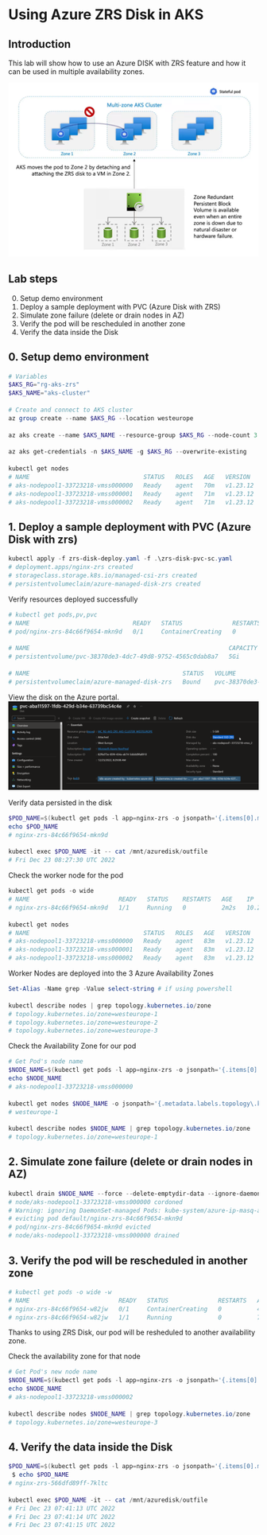 # Using Azure ZRS Disk in AKS

## Introduction

This lab will show how to use an Azure DISK with ZRS feature and how it can be used in multiple availability zones.

<img src="images/architecture.png">

## Lab steps
0. Setup demo environment
1. Deploy a sample deployment with PVC (Azure Disk with ZRS)
2. Simulate zone failure (delete or drain nodes in AZ)
3. Verify the pod will be rescheduled in another zone
4. Verify the data inside the Disk

## 0. Setup demo environment

```powershell
# Variables
$AKS_RG="rg-aks-zrs"
$AKS_NAME="aks-cluster"

# Create and connect to AKS cluster
az group create --name $AKS_RG --location westeurope

az aks create --name $AKS_NAME --resource-group $AKS_RG --node-count 3 --zones 1 2 3 

az aks get-credentials -n $AKS_NAME -g $AKS_RG --overwrite-existing

kubectl get nodes
# NAME                                STATUS   ROLES   AGE   VERSION
# aks-nodepool1-33723218-vmss000000   Ready    agent   70m   v1.23.12
# aks-nodepool1-33723218-vmss000001   Ready    agent   71m   v1.23.12
# aks-nodepool1-33723218-vmss000002   Ready    agent   71m   v1.23.12
```

## 1. Deploy a sample deployment with PVC (Azure Disk with zrs)

```powershell
kubectl apply -f zrs-disk-deploy.yaml -f .\zrs-disk-pvc-sc.yaml
# deployment.apps/nginx-zrs created
# storageclass.storage.k8s.io/managed-csi-zrs created
# persistentvolumeclaim/azure-managed-disk-zrs created
```

Verify resources deployed successfully

```powershell
# kubectl get pods,pv,pvc
# NAME                             READY   STATUS              RESTARTS   AGE
# pod/nginx-zrs-84c66f9654-mkn9d   0/1     ContainerCreating   0          10s

# NAME                                                        CAPACITY   ACCESS MODES   RECLAIM POLICY   STATUS   CLAIM                            STORAGECLASS      REASON   AGE
# persistentvolume/pvc-38370de3-4dc7-49d8-9752-4565c0dab8a7   5Gi        RWO            Delete           Bound    default/azure-managed-disk-zrs   managed-csi-zrs            5s

# NAME                                           STATUS   VOLUME                                     CAPACITY   ACCESS MODES   STORAGECLASS      AGE
# persistentvolumeclaim/azure-managed-disk-zrs   Bound    pvc-38370de3-4dc7-49d8-9752-4565c0dab8a7   5Gi        RWO            managed-csi-zrs   9s
```

View the disk on the Azure portal.
<img src="images/zrs-disk.png">

Verify data persisted in the disk

```powershell
$POD_NAME=$(kubectl get pods -l app=nginx-zrs -o jsonpath='{.items[0].metadata.name}')
echo $POD_NAME
# nginx-zrs-84c66f9654-mkn9d

kubectl exec $POD_NAME -it -- cat /mnt/azuredisk/outfile
# Fri Dec 23 08:27:30 UTC 2022
```

Check the worker node for the pod

```powershell
kubectl get pods -o wide
# NAME                         READY   STATUS    RESTARTS   AGE    IP           NODE
# nginx-zrs-84c66f9654-mkn9d   1/1     Running   0          2m2s   10.244.2.4   aks-nodepool1-33723218-vmss000000

kubectl get nodes
# NAME                                STATUS   ROLES   AGE   VERSION
# aks-nodepool1-33723218-vmss000000   Ready    agent   83m   v1.23.12
# aks-nodepool1-33723218-vmss000001   Ready    agent   83m   v1.23.12
# aks-nodepool1-33723218-vmss000002   Ready    agent   83m   v1.23.12
```

Worker Nodes are deployed into the 3 Azure Availability Zones

```powershell
Set-Alias -Name grep -Value select-string # if using powershell

kubectl describe nodes | grep topology.kubernetes.io/zone
# topology.kubernetes.io/zone=westeurope-1
# topology.kubernetes.io/zone=westeurope-2
# topology.kubernetes.io/zone=westeurope-3
```

Check the Availability Zone for our pod

```powershell
# Get Pod's node name
$NODE_NAME=$(kubectl get pods -l app=nginx-zrs -o jsonpath='{.items[0].spec.nodeName}')
echo $NODE_NAME
# aks-nodepool1-33723218-vmss000000

kubectl get nodes $NODE_NAME -o jsonpath='{.metadata.labels.topology\.kubernetes\.io/zone}'
# westeurope-1

kubectl describe nodes $NODE_NAME | grep topology.kubernetes.io/zone
# topology.kubernetes.io/zone=westeurope-1
```

## 2. Simulate zone failure (delete or drain nodes in AZ)

```powershell
kubectl drain $NODE_NAME --force --delete-emptydir-data --ignore-daemonsets
# node/aks-nodepool1-33723218-vmss000000 cordoned
# Warning: ignoring DaemonSet-managed Pods: kube-system/azure-ip-masq-agent-86wcv, kube-system/cloud-node-manager-q76l9, kube-system/csi-azuredisk-node-7hkfl, kube-system/csi-azurefile-node-nxh72, kube-system/kube-proxy-vd9rv
# evicting pod default/nginx-zrs-84c66f9654-mkn9d
# pod/nginx-zrs-84c66f9654-mkn9d evicted
# node/aks-nodepool1-33723218-vmss000000 drained
```

## 3. Verify the pod will be rescheduled in another zone

```powershell
# kubectl get pods -o wide -w
# NAME                         READY   STATUS              RESTARTS   AGE   IP           NODE
# nginx-zrs-84c66f9654-w82jw   0/1     ContainerCreating   0          41s   <none>       aks-nodepool1-33723218-vmss000002
# nginx-zrs-84c66f9654-w82jw   1/1     Running             0          71s   10.244.0.7   aks-nodepool1-33723218-vmss000002
```

Thanks to using ZRS Disk, our pod will be resheduled to another availability zone.

Check the availability zone for that node

```powershell
# Get Pod's new node name
$NODE_NAME=$(kubectl get pods -l app=nginx-zrs -o jsonpath='{.items[0].spec.nodeName}')
echo $NODE_NAME
# aks-nodepool1-33723218-vmss000002

kubectl describe nodes $NODE_NAME | grep topology.kubernetes.io/zone
# topology.kubernetes.io/zone=westeurope-3
```

## 4. Verify the data inside the Disk

```powershell
$POD_NAME=$(kubectl get pods -l app=nginx-zrs -o jsonpath='{.items[0].metadata.name}')
 $ echo $POD_NAME
# nginx-zrs-566dfd89ff-7kltc

kubectl exec $POD_NAME -it -- cat /mnt/azuredisk/outfile
# Fri Dec 23 07:41:13 UTC 2022
# Fri Dec 23 07:41:14 UTC 2022
# Fri Dec 23 07:41:15 UTC 2022
```